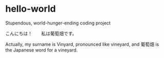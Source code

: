 # hello-world
Stupendous, world-hunger-ending coding project

こんにちは！　　私は葡萄畑です。

Actually, my surname is Vinyard, pronounced like vineyard, and 葡萄畑 is the Japanese word for a vineyard.

